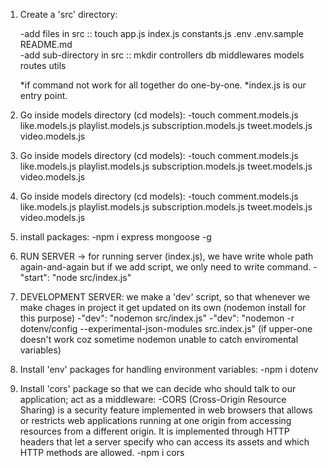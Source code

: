 1. Create a 'src' directory:

    -add files in src :: touch app.js index.js constants.js .env .env.sample README.md     
    -add sub-directory in src :: mkdir controllers db middlewares models routes utils

    *if command not work for all together do one-by-one.
    *index.js is our entry point.


2. Go inside models directory (cd models):
    -touch comment.models.js like.models.js playlist.models.js subscription.models.js  tweet.models.js video.models.js

3. Go inside models directory (cd models):
    -touch comment.models.js like.models.js playlist.models.js subscription.models.js  tweet.models.js video.models.js

4. Go inside models directory (cd models):
    -touch comment.models.js like.models.js playlist.models.js subscription.models.js  tweet.models.js video.models.js

5. install packages:
    -npm i express mongoose -g

6. RUN SERVER -> for running server (index.js), we have write whole path again-and-again but if we add script, we only need to write command.
    -"start": "node src/index.js"

7. DEVELOPMENT SERVER: we make a 'dev' script, so that whenever we make chages in project it get updated on its own (nodemon install for this purpose)
    -"dev": "nodemon src/index.js"
    -"dev": "nodemon -r dotenv/config --experimental-json-modules src.index.js"  (if upper-one doesn't work coz sometime nodemon unable to catch enviromental variables)

8. Install 'env' packages for handling environment variables:
    -npm i dotenv

9. Install 'cors' package so that we can decide who should talk to our application; act as a middleware:
    -CORS (Cross-Origin Resource Sharing) is a security feature implemented in web browsers that allows or restricts web applications running at one origin from accessing resources from a different origin. It is implemented through HTTP headers that let a server specify who can access its assets and which HTTP methods are allowed.
    -npm i cors
